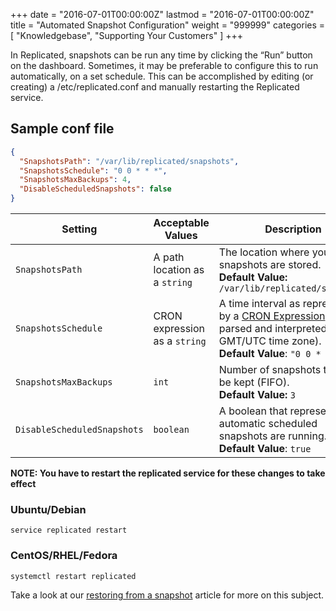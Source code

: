 +++
date = "2016-07-01T00:00:00Z"
lastmod = "2016-07-01T00:00:00Z"
title = "Automated Snapshot Configuration"
weight = "999999"
categories = [ "Knowledgebase", "Supporting Your Customers" ]
+++

In Replicated, snapshots can be run any time by clicking the “Run” button on the dashboard.
Sometimes, it may be preferable to configure this to run automatically, on a set schedule.
This can be accomplished by editing (or creating) a /etc/replicated.conf and manually restarting
the Replicated service.

## Sample conf file

```json
{
  "SnapshotsPath": "/var/lib/replicated/snapshots",
  "SnapshotsSchedule": "0 0 * * *",
  "SnapshotsMaxBackups": 4,
  "DisableScheduledSnapshots": false
}
```

| Setting | Acceptable Values | Description |
|---------|-------------------|-------------|
| `SnapshotsPath` | A path location as a `string` | The location where your snapshots are stored. <br />**Default Value:** `/var/lib/replicated/snapshots` |
| `SnapshotsSchedule` | CRON expression as a `string` | A time interval as represented by a [CRON Expression](https://en.wikipedia.org/wiki/Cron#CRON_expression). (This is parsed and interpreted in GMT/UTC time zone). <br />**Default Value**: `"0 0 * * *"` |
| `SnapshotsMaxBackups` | `int` | Number of snapshots that will be kept (FIFO). <br />**Default Value:** `3` |
| `DisableScheduledSnapshots` | `boolean` | A boolean that represents if automatic scheduled snapshots are running. <br />**Default Value**: `true` |

**NOTE: You have to restart the replicated service for these changes to take effect**

### Ubuntu/Debian
```shell
service replicated restart
```

### CentOS/RHEL/Fedora
```shell
systemctl restart replicated
```

Take a look at our [restoring from a snapshot](/kb/supporting-your-customers/restoring-from-a-snapshot/) article 
for more on this subject.
